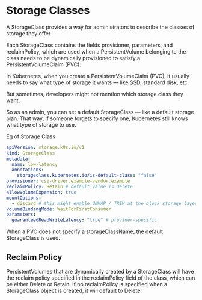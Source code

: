 # Storage Classes

A StorageClass provides a way for administrators to describe the classes of storage they offer.

Each StorageClass contains the fields provisioner, parameters, and reclaimPolicy, which are used when a PersistentVolume belonging to the class needs to be dynamically provisioned to satisfy a PersistentVolumeClaim (PVC).


In Kubernetes, when you create a PersistentVolumeClaim (PVC), it usually needs to say what type of storage it wants — like SSD, standard disk, etc.

But sometimes, developers might not mention which storage class they want.

So as an admin, you can set a default StorageClass — like a default storage plan. That way, if someone forgets to specify one, Kubernetes still knows what type of storage to use.

Eg of Storage Class

```yaml
apiVersion: storage.k8s.io/v1
kind: StorageClass
metadata:
  name: low-latency
  annotations:
    storageclass.kubernetes.io/is-default-class: "false"
provisioner: csi-driver.example-vendor.example
reclaimPolicy: Retain # default value is Delete
allowVolumeExpansion: true
mountOptions:
  - discard # this might enable UNMAP / TRIM at the block storage layer
volumeBindingMode: WaitForFirstConsumer
parameters:
  guaranteedReadWriteLatency: "true" # provider-specific
```

When a PVC does not specify a storageClassName, the default StorageClass is used.

## Reclaim Policy

PersistentVolumes that are dynamically created by a StorageClass will have the reclaim policy specified in the reclaimPolicy field of the class, which can be either Delete or Retain. If no reclaimPolicy is specified when a StorageClass object is created, it will default to Delete.


